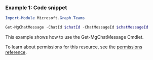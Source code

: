 ### Example 1: Code snippet

```powershell
Import-Module Microsoft.Graph.Teams

Get-MgChatMessage -ChatId $chatId -ChatMessageId $chatMessageId
```
This example shows how to use the Get-MgChatMessage Cmdlet.

To learn about permissions for this resource, see the [permissions reference](/graph/permissions-reference).


